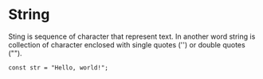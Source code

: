 # String

Sting is sequence of character that represent text. In another word string is collection of character enclosed with single quotes ('') or double quotes ("").

```
const str = "Hello, world!";
```
